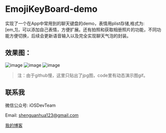 # EmojiKeyBoard-demo
  实现了一个在App中常用到的聊天键盘的demo，表情用plist存储,格式为:[em_1]，可以添加自己表情，方便扩展。还有拍照和获取相册照片的功能，不同功能方便切换，后续会更新语音输入以及完全实现聊天气泡的封装。
  
## 效果图：

 ![image](https://github.com/shenAlexy/EmojiKeyBoard-demo/blob/master/EmojiKeyBoard-demo/EmojiKeyBoard-demo/x.png) ![image](https://github.com/shenAlexy/EmojiKeyBoard-demo/blob/master/EmojiKeyBoard-demo/EmojiKeyBoard-demo/y.png) ![image](https://github.com/shenAlexy/EmojiKeyBoard-demo/blob/master/EmojiKeyBoard-demo/EmojiKeyBoard-demo/z.png)
 
 
> 注：由于github慢，这里只贴出了jpg图，code里有动态演示图gif。

## 联系我
   微信公众号:  iOSDevTeam
   
   Email: shenguanhua123@gmail.com
   
   [我的博客](http://blog.csdn.net/shenguanhua) 

